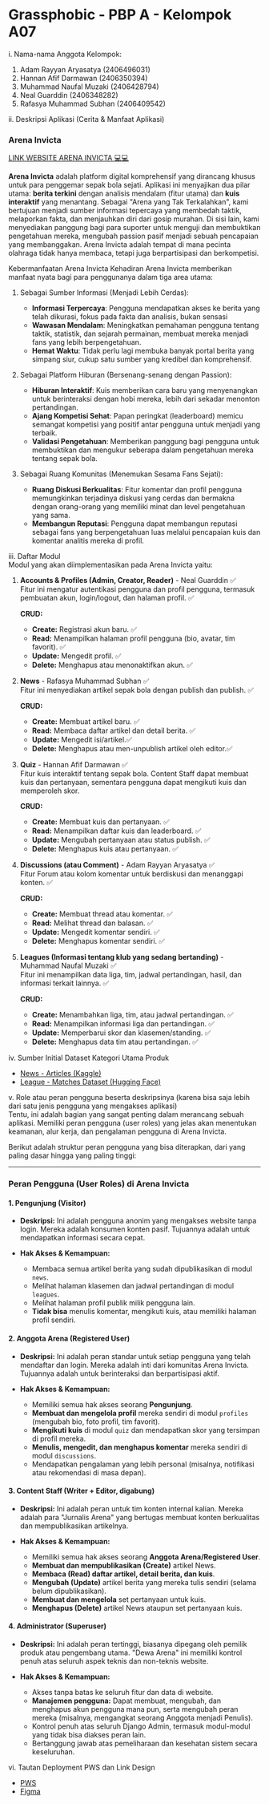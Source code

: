 # Grassphobic - PBP A - Kelompok A07
i. Nama-nama Anggota Kelompok:
1. Adam Rayyan Aryasatya (2406496031)
2. Hannan Afif Darmawan (2406350394)
3. Muhammad Naufal Muzaki (2406428794)
4. Neal Guarddin (2406348282)
5. Rafasya Muhammad Subhan (2406409542)

ii. Deskripsi Aplikasi (Cerita & Manfaat Aplikasi)
### Arena Invicta
[LINK WEBSITE ARENA INVICTA 💻💻](https://neal-guarddin-arenainvicta.pbp.cs.ui.ac.id/)

**Arena Invicta** adalah platform digital komprehensif yang dirancang khusus untuk para penggemar sepak bola sejati. Aplikasi ini menyajikan dua pilar utama: **berita terkini** dengan analisis mendalam (fitur utama) dan **kuis interaktif** yang menantang. Sebagai "Arena yang Tak Terkalahkan", kami bertujuan menjadi sumber informasi tepercaya yang membedah taktik, melaporkan fakta, dan menjauhkan diri dari gosip murahan. Di sisi lain, kami menyediakan panggung bagi para suporter untuk menguji dan membuktikan pengetahuan mereka, mengubah passion pasif menjadi sebuah pencapaian yang membanggakan. Arena Invicta adalah tempat di mana pecinta olahraga tidak hanya membaca, tetapi juga berpartisipasi dan berkompetisi.

Kebermanfaatan Arena Invicta
Kehadiran Arena Invicta memberikan manfaat nyata bagi para penggunanya dalam tiga area utama:
1. Sebagai Sumber Informasi (Menjadi Lebih Cerdas):
    - **Informasi Terpercaya**: Pengguna mendapatkan akses ke berita yang telah dikurasi, fokus pada fakta dan analisis, bukan sensasi
    - **Wawasan Mendalam**: Meningkatkan pemahaman pengguna tentang taktik, statistik, dan sejarah permainan, membuat mereka menjadi fans yang lebih berpengetahuan.
    - **Hemat Waktu**: Tidak perlu lagi membuka banyak portal berita yang simpang siur, cukup satu sumber yang kredibel dan komprehensif.

2. Sebagai Platform Hiburan (Bersenang-senang dengan Passion):
    - **Hiburan Interaktif**: Kuis memberikan cara baru yang menyenangkan untuk berinteraksi dengan hobi mereka, lebih dari sekadar menonton pertandingan.
    - **Ajang Kompetisi Sehat**: Papan peringkat (leaderboard) memicu semangat kompetisi yang positif antar pengguna untuk menjadi yang terbaik.
    - **Validasi Pengetahuan**: Memberikan panggung bagi pengguna untuk membuktikan dan mengukur seberapa dalam pengetahuan mereka tentang sepak bola.

3. Sebagai Ruang Komunitas (Menemukan Sesama Fans Sejati):
    - **Ruang Diskusi Berkualitas**: Fitur komentar dan profil pengguna memungkinkan terjadinya diskusi yang cerdas dan bermakna dengan orang-orang yang memiliki minat dan level pengetahuan yang sama.
    - **Membangun Reputasi**: Pengguna dapat membangun reputasi sebagai fans yang berpengetahuan luas melalui pencapaian kuis dan komentar analitis mereka di profil.

iii. Daftar Modul\
Modul yang akan diimplementasikan pada Arena Invicta yaitu:
1. **Accounts & Profiles (Admin, Creator, Reader)** - Neal Guarddin ✅\
    Fitur ini mengatur autentikasi pengguna dan profil pengguna, termasuk pembuatan akun, login/logout, dan halaman profil. ✅

    **CRUD:**
    - **Create:** Registrasi akun baru. ✅
    - **Read:** Menampilkan halaman profil pengguna (bio, avatar, tim favorit). ✅
    - **Update:** Mengedit profil. ✅
    - **Delete:** Menghapus atau menonaktifkan akun. ✅

2. **News** - Rafasya Muhammad Subhan ✅\
    Fitur ini menyediakan artikel sepak bola dengan publish dan publish. ✅

    **CRUD:**
    - **Create:** Membuat artikel baru. ✅
    - **Read:** Membaca daftar artikel dan detail berita. ✅
    - **Update:** Mengedit isi/artikel.✅
    - **Delete:** Menghapus atau men-unpublish artikel oleh editor.✅

3. **Quiz** - Hannan Afif Darmawan ✅\
    Fitur kuis interaktif tentang sepak bola. Content Staff dapat membuat kuis dan pertanyaan, sementara pengguna dapat mengikuti kuis dan memperoleh skor.

    **CRUD:**
    - **Create:** Membuat kuis dan pertanyaan. ✅
    - **Read:** Menampilkan daftar kuis dan leaderboard. ✅
    - **Update:** Mengubah pertanyaan atau status publish. ✅
    - **Delete:** Menghapus kuis atau pertanyaan. ✅

4. **Discussions (atau Comment)** - Adam Rayyan Aryasatya ✅\
    Fitur Forum atau kolom komentar untuk berdiskusi dan menanggapi konten. ✅

    **CRUD:**
    - **Create:** Membuat thread atau komentar. ✅
    - **Read:** Melihat thread dan balasan. ✅
    - **Update:** Mengedit komentar sendiri. ✅
    - **Delete:** Menghapus komentar sendiri. ✅

5. **Leagues (Informasi tentang klub yang sedang bertanding)** - Muhammad Naufal Muzaki ✅\
    Fitur ini menampilkan data liga, tim, jadwal pertandingan, hasil, dan informasi terkait lainnya. ✅

    **CRUD:**
    - **Create:** Menambahkan liga, tim, atau jadwal pertandingan. ✅
    - **Read:** Menampilkan informasi liga dan pertandingan. ✅
    - **Update:** Memperbarui skor dan klasemen/standing. ✅
    - **Delete:** Menghapus data tim atau pertandingan. ✅

iv. Sumber Initial Dataset Kategori Utama Produk 

- [News - Articles (Kaggle)](https://www.kaggle.com/datasets/hammadjavaid/football-news-articles/data)  
- [League - Matches Dataset (Hugging Face)](https://huggingface.co/datasets/WideMan/football_matches)


v. Role atau peran pengguna beserta deskripsinya (karena bisa saja lebih dari satu jenis pengguna yang mengakses aplikasi)\
Tentu, ini adalah bagian yang sangat penting dalam merancang sebuah aplikasi. Memiliki peran pengguna (user roles) yang jelas akan menentukan keamanan, alur kerja, dan pengalaman pengguna di Arena Invicta.

Berikut adalah struktur peran pengguna yang bisa diterapkan, dari yang paling dasar hingga yang paling tinggi:

---

### **Peran Pengguna (User Roles) di Arena Invicta**

#### 1. **Pengunjung (Visitor)**

* **Deskripsi:**
    Ini adalah pengguna anonim yang mengakses website tanpa login. Mereka adalah konsumen konten pasif. Tujuannya adalah untuk mendapatkan informasi secara cepat.

* **Hak Akses & Kemampuan:**
    * Membaca semua artikel berita yang sudah dipublikasikan di modul `news`.
    * Melihat halaman klasemen dan jadwal pertandingan di modul `leagues`.
    * Melihat halaman profil publik milik pengguna lain.
    * **Tidak bisa** menulis komentar, mengikuti kuis, atau memiliki halaman profil sendiri.

#### 2. **Anggota Arena (Registered User)**

* **Deskripsi:**
    Ini adalah peran standar untuk setiap pengguna yang telah mendaftar dan login. Mereka adalah inti dari komunitas Arena Invicta. Tujuannya adalah untuk berinteraksi dan berpartisipasi aktif.

* **Hak Akses & Kemampuan:**
    * Memiliki semua hak akses seorang **Pengunjung**.
    * **Membuat dan mengelola profil** mereka sendiri di modul `profiles` (mengubah bio, foto profil, tim favorit).
    * **Mengikuti kuis** di modul `quiz` dan mendapatkan skor yang tersimpan di profil mereka.
    * **Menulis, mengedit, dan menghapus komentar** mereka sendiri di modul `discussions`.
    * Mendapatkan pengalaman yang lebih personal (misalnya, notifikasi atau rekomendasi di masa depan).

#### 3. **Content Staff (Writer + Editor, digabung)**

* **Deskripsi:**
    Ini adalah peran untuk tim konten internal kalian. Mereka adalah para "Jurnalis Arena" yang bertugas membuat konten berkualitas dan mempublikasikan artikelnya.

* **Hak Akses & Kemampuan:**
    * Memiliki semua hak akses seorang **Anggota Arena/Registered User**.
    * **Membuat dan mempublikasikan (Create)** artikel News.
    * **Membaca (Read) daftar artikel, detail berita, dan kuis**.
    * **Mengubah (Update)** artikel berita yang mereka tulis sendiri (selama belum dipublikasikan).
    * **Membuat dan mengelola** set pertanyaan untuk kuis.
    * **Menghapus (Delete)** artikel News ataupun set pertanyaan kuis.

#### 4. **Administrator (Superuser)**

* **Deskripsi:**
    Ini adalah peran tertinggi, biasanya dipegang oleh pemilik produk atau pengembang utama. "Dewa Arena" ini memiliki kontrol penuh atas seluruh aspek teknis dan non-teknis website.

* **Hak Akses & Kemampuan:**
    * Akses tanpa batas ke seluruh fitur dan data di website.
    * **Manajemen pengguna:** Dapat membuat, mengubah, dan menghapus akun pengguna mana pun, serta mengubah peran mereka (misalnya, mengangkat seorang Anggota menjadi Penulis).
    * Kontrol penuh atas seluruh Django Admin, termasuk modul-modul yang tidak bisa diakses peran lain.
    * Bertanggung jawab atas pemeliharaan dan kesehatan sistem secara keseluruhan.

vi. Tautan Deployment PWS dan Link Design

- [PWS](https://neal-guarddin-arenainvicta.pbp.cs.ui.ac.id/)
- [Figma](https://www.figma.com/files/team/1554375848835483944/project/461026907/Grassphobic-Team?fuid=1498580805392729561)

